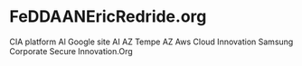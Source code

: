 # FeDDAANEricRedride.org
CIA platform Al Google site AI AZ Tempe AZ Aws Cloud Innovation Samsung Corporate Secure Innovation.Org
